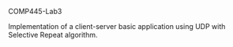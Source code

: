 COMP445-Lab3

Implementation of a client-server basic application using UDP with Selective Repeat algorithm. 